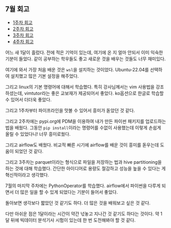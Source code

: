 ## 7월 회고

- [1주차 회고](https://mingk42.github.io/bloGit/1%EC%A3%BC%EC%B0%A8-%ED%9A%8C%EA%B3%A0/)
- [2주차 회고](https://mingk42.github.io/bloGit/2%EC%A3%BC%EC%B0%A8-%ED%9A%8C%EA%B3%A0/)
- [3주차 회고](https://mingk42.github.io/bloGit/3%EC%A3%BC%EC%B0%A8-%ED%9A%8C%EA%B3%A0/)
- [4주차 회고](https://mingk42.github.io/bloGit/4%EC%A3%BC%EC%B0%A8-%ED%9A%8C%EA%B3%A0/)

어느 새 1달이 흘렀다. 전에 적은 기억이 있는데, 여기에 온 지 얼마 안되서 이미 익숙한 기분이 들었다. 같이 공부하는 학우들도 좋고 새로운 것을 배우는 것들도 너무 재미있다.

여기에 와서 가장 처음 배운 것은 `wsl`을 설치하는 것이었다. Ubuntu-22.04를 선택하여 설치했고 많은 기본 설정을 해주었다.

그리고 linux의 기본 명령어에 대해서 학습했다. 특히 강사님께서는 vim 사용법을 강조하셨는데, vimtutor라는 좋은 교보재가 제공되어서 좋았다. ko옵션으로 한글로 학습할 수 있어서 더더욱 좋았다.

그리고 1주차부터 파이프라인을 맛볼 수 있어서 흥미가 돋았던 것 같다.

그리고 2주차에는 pypi.org에 PDM을 이용하여 내가 만든 파이썬 패키지를 업로드하는 법을 배웠다. 그동안 `pip install`이라는 명령어를 수없이 사용했는데 이렇게 손쉽게 올릴 수 있었다니! 너무 흥미로웠다.

그리고 airflow도 배웠다. 비교적 빠른 시기에 airflow를 배운 것이 흥미를 돋우는데 도움이 되었던 것 같다.

그리고 3주차는 parquet이라는 형식으로 파일을 저장하는 법과 hive partitioning을 하는 것에 대해 학습했다. 간단한 아이디어로 용량도 절감하고 성능을 높을 수 있다는 게 혁신적이라고 생각했다.

7월의 마지막 주차에는 PythonOperator를 학습했다. airflow에서 파이썬을 다루게 되면서 더 많은 일을 할 수 있게 되었다는 기분이 들어서 좋았다.

돌아보면 생각보다 짧았던 것 같기도 하다. 더 많은 것을 배워보고 싶은 것 같다.


다만 아쉬운 점은 1달이라는 시간이 약간 넋놓고 지나간 것 같기도 하다는 것이다. 약 1달 뒤에 빅데이터 분석기사 시험이 있는데 한 번 도전해봐야 할 것 같다.
